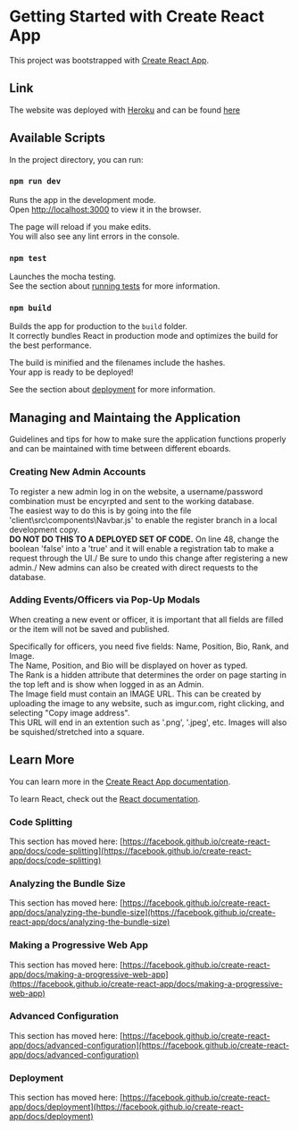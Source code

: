 # Getting Started with Create React App

This project was bootstrapped with [Create React App](https://github.com/facebook/create-react-app).

## Link
The website was deployed with [Heroku](heroku.com) and can be found [here](https://uf-pre-dental-society.herokuapp.com/)

## Available Scripts

In the project directory, you can run:

### `npm run dev`

Runs the app in the development mode.\
Open [http://localhost:3000](http://localhost:3000) to view it in the browser.

The page will reload if you make edits.\
You will also see any lint errors in the console.

### `npm test`

Launches the mocha testing.\
See the section about [running tests](https://facebook.github.io/create-react-app/docs/running-tests) for more information.

### `npm build`

Builds the app for production to the `build` folder.\
It correctly bundles React in production mode and optimizes the build for the best performance.

The build is minified and the filenames include the hashes.\
Your app is ready to be deployed!

See the section about [deployment](https://facebook.github.io/create-react-app/docs/deployment) for more information.

## Managing and Maintaing the Application

Guidelines and tips for how to make sure the application functions properly and can be maintained with time between different eboards.

### Creating New Admin Accounts

To register a new admin log in on the website, a username/password combination must be encyrpted and sent to the working database.\
The easiest way to do this is by going into the file 'client\src\components\Navbar.js' to enable the register branch in a local development copy.\
<b>DO NOT DO THIS TO A DEPLOYED SET OF CODE.</b>
On line 48, change the boolean 'false' into a 'true' and it will enable a registration tab to make a request through the UI./
Be sure to undo this change after registering a new admin./
New admins can also be created with direct requests to the database.

### Adding Events/Officers via Pop-Up Modals

When creating a new event or officer, it is important that all fields are filled or the item will not be saved and published.

Specifically for officers, you need five fields: Name, Position, Bio, Rank, and Image.\
The Name, Position, and Bio will be displayed on hover as typed.\
The Rank is a hidden attribute that determines the order on page starting in the top left and is show when logged in as an Admin.\
The Image field must contain an IMAGE URL. This can be created by uploading the image to any website, such as imgur.com, right clicking, and selecting "Copy image address".\
This URL will end in an extention such as '.png', '.jpeg', etc. Images will also be squished/stretched into a square.

## Learn More

You can learn more in the [Create React App documentation](https://facebook.github.io/create-react-app/docs/getting-started).

To learn React, check out the [React documentation](https://reactjs.org/).

### Code Splitting

This section has moved here: [https://facebook.github.io/create-react-app/docs/code-splitting](https://facebook.github.io/create-react-app/docs/code-splitting)

### Analyzing the Bundle Size

This section has moved here: [https://facebook.github.io/create-react-app/docs/analyzing-the-bundle-size](https://facebook.github.io/create-react-app/docs/analyzing-the-bundle-size)

### Making a Progressive Web App

This section has moved here: [https://facebook.github.io/create-react-app/docs/making-a-progressive-web-app](https://facebook.github.io/create-react-app/docs/making-a-progressive-web-app)

### Advanced Configuration

This section has moved here: [https://facebook.github.io/create-react-app/docs/advanced-configuration](https://facebook.github.io/create-react-app/docs/advanced-configuration)

### Deployment

This section has moved here: [https://facebook.github.io/create-react-app/docs/deployment](https://facebook.github.io/create-react-app/docs/deployment)